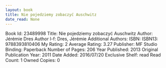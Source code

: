 ```yaml
---
layout: book
title: Nie pojedziemy zobaczyć Auschwitz
date_read: None
---
```


Book Id: 23489998
Title: Nie pojedziemy zobaczyć Auschwitz
Author: Jérémie Dres
Author l-f: Dres, Jérémie
Additional Authors: 
ISBN: 
ISBN13: 9788393810406
My Rating: 2
Average Rating: 3.27
Publisher: MF Studio
Binding: Paperback
Number of Pages: 206
Year Published: 2013
Original Publication Year: 2011
Date Added: 2016/07/20
Exclusive Shelf: read
Read Count: 1
Owned Copies: 0


